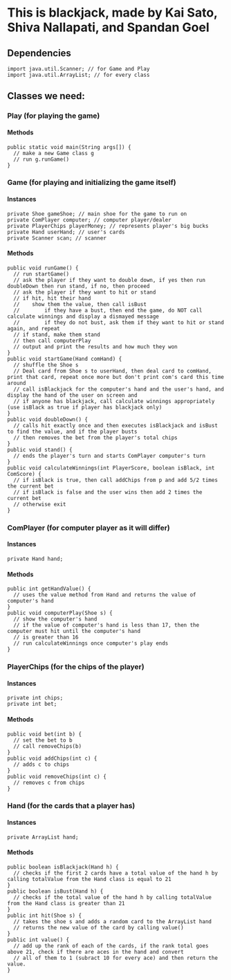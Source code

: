 # This is blackjack, made by Kai Sato, Shiva Nallapati, and Spandan Goel
## Dependencies
```
import java.util.Scanner; // for Game and Play
import java.util.ArrayList; // for every class
```
## Classes we need:
### Play (for playing the game)
#### Methods
```
public static void main(String args[]) {
  // make a new Game class g
  // run g.runGame()
}
```
### Game (for playing and initializing the game itself)
#### Instances
```
private Shoe gameShoe; // main shoe for the game to run on
private ComPlayer computer; // computer player/dealer
private PlayerChips playerMoney; // represents player's big bucks
private Hand userHand; // user's cards
private Scanner scan; // scanner
```
#### Methods
```
public void runGame() {
  // run startGame()
  // ask the player if they want to double down, if yes then run doubleDown then run stand, if no, then proceed
  // ask the player if they want to hit or stand
  // if hit, hit their hand
  //    show them the value, then call isBust
  //        if they have a bust, then end the game, do NOT call calculate winnings and display a dismayed message
  //        if they do not bust, ask them if they want to hit or stand again, and repeat
  // if stand, make them stand
  // then call computerPlay
  // output and print the results and how much they won
}
public void startGame(Hand comHand) {
  // shuffle the Shoe s
  // Deal card from Shoe s to userHand, then deal card to comHand, print that card, repeat once more but don't print com's card this time around
  // call isBlackjack for the computer's hand and the user's hand, and display the hand of the user on screen and 
  // if anyone has blackjack, call calculate winnings appropriately (use isBlack as true if player has blackjack only)
}
public void doubleDown() {
  // calls hit exactly once and then executes isBlackjack and isBust to find the value, and if the player busts
  // then removes the bet from the player's total chips
}
public void stand() {
  // ends the player's turn and starts ComPlayer computer's turn
}
public void calculateWinnings(int PlayerScore, boolean isBlack, int ComScore) {
  // if isBlack is true, then call addChips from p and add 5/2 times the current bet
  // if isBlack is false and the user wins then add 2 times the current bet
  // otherwise exit
}
```
### ComPlayer (for computer player as it will differ)
#### Instances
```
private Hand hand;
```
#### Methods
```
public int getHandValue() {
  // uses the value method from Hand and returns the value of computer's hand
}
public void computerPlay(Shoe s) {
  // show the computer's hand
  // if the value of computer's hand is less than 17, then the computer must hit until the computer's hand 
  // is greater than 16
  // run calculateWinnings once computer's play ends
}
```                 
### PlayerChips (for the chips of the player)
#### Instances
```
private int chips;
private int bet;
```
#### Methods
```
public void bet(int b) {
  // set the bet to b
  // call removeChips(b)
}
public void addChips(int c) {
  // adds c to chips
}
public void removeChips(int c) {
  // removes c from chips
}
```
### Hand (for the cards that a player has)
#### Instances
```
private ArrayList hand;
```
#### Methods
```
public boolean isBlackjack(Hand h) {
  // checks if the first 2 cards have a total value of the hand h by calling totalValue from the Hand class is equal to 21
}
public boolean isBust(Hand h) {
  // checks if the total value of the hand h by calling totalValue from the Hand class is greater than 21
}
public int hit(Shoe s) {
  // takes the shoe s and adds a random card to the ArrayList hand
  // returns the new value of the card by calling value()
}
public int value() {
  // add up the rank of each of the cards, if the rank total goes above 21, check if there are aces in the hand and convert 
  // all of them to 1 (subract 10 for every ace) and then return the value.
}
```

                    
                   
                    
